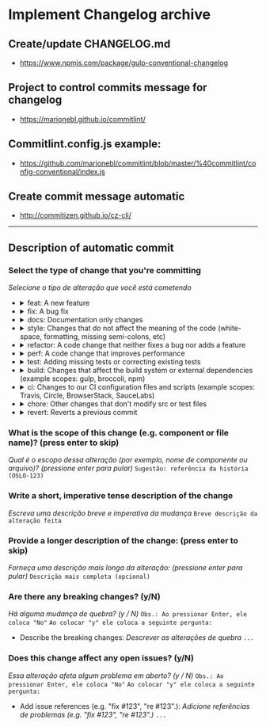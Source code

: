 # Implement Changelog archive

## Create/update CHANGELOG.md
 - https://www.npmjs.com/package/gulp-conventional-changelog

## Project to control commits message for changelog
 - https://marionebl.github.io/commitlint/

## Commitlint.config.js example:
 - https://github.com/marionebl/commitlint/blob/master/%40commitlint/config-conventional/index.js

## Create commit message automatic
 - http://commitizen.github.io/cz-cli/

----

## Description of automatic commit 
 ### Select the type of change that you're committing
 _Selecione o tipo de alteração que você está cometendo_
  - <details>
    <summary>feat: A new feature</summary>
    - Um novo recurso
    </details>

  - <details>
    <summary>fix: A bug fix</summary>
    - Uma correção de bug
    </details>

  - <details>
    <summary>docs: Documentation only changes</summary>
    - Muda apenas documentação
    </details>

  - <details>
    <summary>style: Changes that do not affect the meaning of the code (white-space, formatting, missing semi-colons, etc)</summary>
    - Alterações que não afetam o significado do código (espaço em branco, formatação, ponto e vírgula ausente, etc)
    </details>

  - <details>
    <summary>refactor: A code change that neither fixes a bug nor adds a feature</summary>
    - Uma alteração de código que não corrige um bug nem adiciona um recurso
    </details>

  - <details>
    <summary>perf: A code change that improves performance</summary>
    - Uma mudança de código que melhora o desempenho
    </details>

  - <details>
    <summary>test: Adding missing tests or correcting existing tests</summary>
    - Adicionando testes ausentes ou corrigindo testes existentes
    </details>

  - <details>
    <summary>build: Changes that affect the build system or external dependencies (example scopes: gulp, broccoli, npm)</summary>
    - Alterações que afetam o sistema de construção ou dependências externas (escopos de exemplo: gulp, broccoli, npm)
    </details>

  - <details>
    <summary>ci: Changes to our CI configuration files and scripts (example scopes: Travis, Circle, BrowserStack, SauceLabs)</summary>
    - Alterações em nossos arquivos e scripts de configuração de IC (escopos de exemplo: Travis, Circle, BrowserStack, SauceLabs)
    </details>

  - <details>
    <summary>chore: Other changes that don't modify src or test files</summary>
    - Outras alterações que não modificam arquivos src ou de teste
    </details>

  - <details>
    <summary>revert: Reverts a previous commit</summary>
    - Reverte um commit anterior
    </details>


### What is the scope of this change (e.g. component or file name)? (press enter to skip)
_Qual é o escopo dessa alteração (por exemplo, nome de componente ou arquivo)? (pressione enter para pular)_
    `Sugestão: referência da história (OSLO-123)`

### Write a short, imperative tense description of the change
_Escreva uma descrição breve e imperativa da mudança_
    `Breve descrição da alteração feita`

### Provide a longer description of the change: (press enter to skip)
_Forneça uma descrição mais longa da alteração: (pressione enter para pular)_
    `Descrição mais completa (opcional)`

### Are there any breaking changes? (y/N)
_Há alguma mudança de quebra? (y / N)_
`Obs.: Ao pressionar Enter, ele coloca "No"`
`Ao colocar "y" ele coloca a seguinte pergunta:`
 - Describe the breaking changes:
 _Descrever as alterações de quebra_
 `...`

### Does this change affect any open issues? (y/N)
_Essa alteração afeta algum problema em aberto? (y / N)_
`Obs.: Ao pressionar Enter, ele coloca "No"`
`Ao colocar "y" ele coloca a seguinte pergunta:`
 - Add issue references (e.g. "fix #123", "re #123".):
 _Adicione referências de problemas (e.g. "fix #123", "re #123".)_
 `...`

